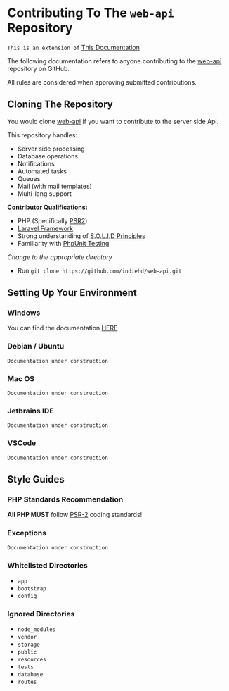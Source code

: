 # Contributing To The `web-api` Repository
`This is an extension of` [This Documentation](home/CONTRIBUTING.md)

The following documentation refers to anyone contributing to the [web-api](https://github.com/indiehd/web-api)
repository on GitHub. 

All rules are considered when approving submitted contributions.

## Cloning The Repository
You would clone [web-api](https://github.com/indiehd/web-api) if you want to contribute to the server side Api. 

This repository handles:

* Server side processing
* Database operations
* Notifications
* Automated tasks
* Queues
* Mail (with mail templates)
* Multi-lang support

**Contributor Qualifications:**

* PHP (Specifically [PSR2](https://www.php-fig.org/psr/psr-2/))
* [Laravel Framework](https://laravel.com/docs/5.7)
* Strong understanding of [S.O.L.I.D Principles](https://medium.com/prod-io/solid-principles-takeaways-ec0825a07247)
* Familiarity with [PhpUnit Testing](https://laravel.com/docs/5.7/testing)

*Change to the appropriate directory*
* Run `git clone https://github.com/indiehd/web-api.git`
    
## Setting Up Your Environment

### Windows
You can find the documentation [HERE](web-api/windows/README.md)

### Debian / Ubuntu
`Documentation under construction`

### Mac OS
`Documentation under construction`

### Jetbrains IDE
`Documentation under construction`

### VSCode
`Documentation under construction`

## Style Guides

### PHP Standards Recommendation

**All PHP MUST** follow [PSR-2](https://www.php-fig.org/psr/psr-2/) coding standards!

### Exceptions
`Documentation under construction`

### Whitelisted Directories
 * `app`
 * `bootstrap`
 * `config`

### Ignored Directories
 * `node_modules`
 * `vendor`
 * `storage`
 * `public`
 * `resources`
 * `tests`
 * `database`
 * `routes`